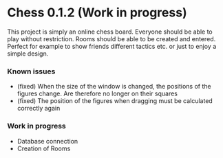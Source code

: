 # Chess 0.1.2 (Work in progress)

This project is simply an online chess board. Everyone should be able to play without restriction. Rooms should be able to be created and entered. Perfect for example to show friends different tactics etc. or just to enjoy a simple design.

### Known issues
- (fixed) When the size of the window is changed, the positions of the figures change. Are therefore no longer on their squares
- (fixed) The position of the figures when dragging must be calculated correctly again

### Work in progress
- Database connection
- Creation of Rooms
